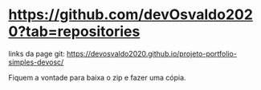 ﻿# https://github.com/devOsvaldo2020?tab=repositories
 
 
 
 
 links da page git: https://devosvaldo2020.github.io/projeto-portfolio-simples-devosc/
 
 Fiquem a vontade para baixa o zip e fazer uma cópia.
